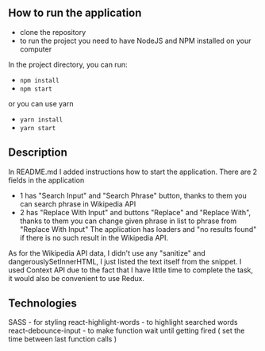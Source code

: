 ## How to run the application

- clone the repository
- to run the project you need to have NodeJS and NPM installed on your computer

 In the project directory, you can run:

- `npm install`
- `npm start`

or you can use yarn

- `yarn install`
- `yarn start`



## Description

In README.md I added instructions how to start the application.
There are 2 fields in the application
 - 1 has "Search Input" and "Search Phrase" button, thanks to them you can search phrase in Wikipedia API
 - 2 has "Replace With Input" and buttons "Replace" and "Replace With", thanks to them you can change given phrase in list to phrase from "Replace With Input"
The application has loaders and "no results found" if there is no such result in the Wikipedia API.

As for the Wikipedia API data, I didn't use any "sanitize" and dangerouslySetInnerHTML, I just listed the text itself from the snippet.
I used Context API due to the fact that I have little time to complete the task, it would also be convenient to use Redux.

## Technologies

SASS - for styling
react-highlight-words - to highlight searched words
react-debounce-input - to make function wait until getting fired ( set the time between last function calls )
